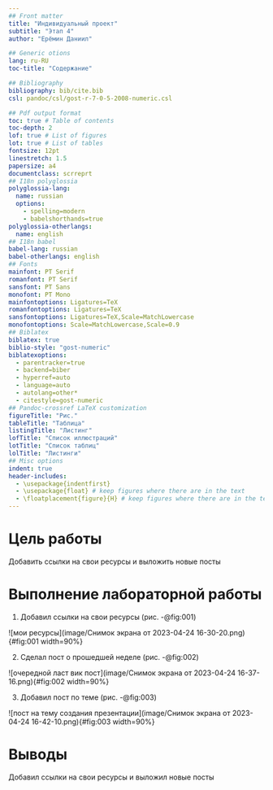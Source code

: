 ```yaml
---
## Front matter
title: "Индивидуальный проект"
subtitle: "Этап 4"
author: "Ерёмин Даниил"

## Generic otions
lang: ru-RU
toc-title: "Содержание"

## Bibliography
bibliography: bib/cite.bib
csl: pandoc/csl/gost-r-7-0-5-2008-numeric.csl

## Pdf output format
toc: true # Table of contents
toc-depth: 2
lof: true # List of figures
lot: true # List of tables
fontsize: 12pt
linestretch: 1.5
papersize: a4
documentclass: scrreprt
## I18n polyglossia
polyglossia-lang:
  name: russian
  options:
	- spelling=modern
	- babelshorthands=true
polyglossia-otherlangs:
  name: english
## I18n babel
babel-lang: russian
babel-otherlangs: english
## Fonts
mainfont: PT Serif
romanfont: PT Serif
sansfont: PT Sans
monofont: PT Mono
mainfontoptions: Ligatures=TeX
romanfontoptions: Ligatures=TeX
sansfontoptions: Ligatures=TeX,Scale=MatchLowercase
monofontoptions: Scale=MatchLowercase,Scale=0.9
## Biblatex
biblatex: true
biblio-style: "gost-numeric"
biblatexoptions:
  - parentracker=true
  - backend=biber
  - hyperref=auto
  - language=auto
  - autolang=other*
  - citestyle=gost-numeric
## Pandoc-crossref LaTeX customization
figureTitle: "Рис."
tableTitle: "Таблица"
listingTitle: "Листинг"
lofTitle: "Список иллюстраций"
lotTitle: "Список таблиц"
lolTitle: "Листинги"
## Misc options
indent: true
header-includes:
  - \usepackage{indentfirst}
  - \usepackage{float} # keep figures where there are in the text
  - \floatplacement{figure}{H} # keep figures where there are in the text
---
```


# Цель работы

Добавить ссылки на свои ресурсы и выложить новые посты

# Выполнение лабораторной работы

1) Добавил ссылки на свои ресурсы (рис. -@fig:001)

![мои ресурсы](image/Снимок экрана от 2023-04-24 16-30-20.png){#fig:001 width=90%}

2) Сделал пост о прошедшей неделе (рис. -@fig:002)

![очередной ласт вик пост](image/Снимок экрана от 2023-04-24 16-37-16.png){#fig:002 width=90%}

3) Добавил пост по теме (рис. -@fig:003)

![пост на тему создания презентации](image/Снимок экрана от 2023-04-24 16-42-10.png){#fig:003 width=90%}


# Выводы

Добавил ссылки на свои ресурсы и выложил новые посты
